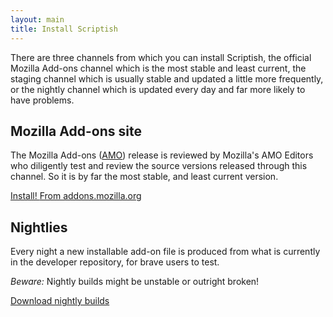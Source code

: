 ```yaml
---
layout: main
title: Install Scriptish
---
```


There are three channels from which you can install Scriptish, the official
Mozilla Add-ons channel which is the most stable and least current, the staging
channel which is usually stable and updated a little more frequently, or the
nightly channel which is updated every day and far more likely to have problems.

## Mozilla Add-ons site

The Mozilla Add-ons ([AMO](http://addons.mozilla.org/)) release is reviewed by Mozilla's AMO Editors who diligently test and
review the source versions released through this channel. So it is by far the
most stable, and least current version.

<a href="https://addons.mozilla.org/firefox/addon/scriptish/" class="install">
  <span class="xpi"> </span>
  Install!
  <span>From addons.mozilla.org</span>
</a>

## Nightlies

Every night a new installable add-on file is produced from what is currently in the developer repository, for brave users to test.

_Beware:_ Nightly builds might be unstable or outright broken!

[Download nightly builds](https://github.com/scriptish/scriptish-nightlies/downloads)
